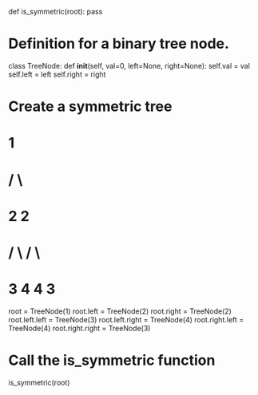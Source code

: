 def is_symmetric(root):
    pass

# Definition for a binary tree node.
class TreeNode:
    def __init__(self, val=0, left=None, right=None):
        self.val = val
        self.left = left
        self.right = right

# Create a symmetric tree
#        1
#       / \
#      2   2
#     / \ / \
#    3  4 4  3

root = TreeNode(1)
root.left = TreeNode(2)
root.right = TreeNode(2)
root.left.left = TreeNode(3)
root.left.right = TreeNode(4)
root.right.left = TreeNode(4)
root.right.right = TreeNode(3)

# Call the is_symmetric function
is_symmetric(root)